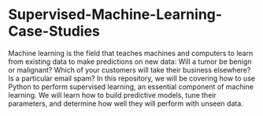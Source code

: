 # Supervised-Machine-Learning-Case-Studies
Machine learning is the field that teaches machines and computers to learn from existing data to make predictions on new data: Will a tumor be benign or malignant? Which of your customers will take their business elsewhere? Is a particular email spam? In this repository, we will be covering how to use Python to perform supervised learning, an essential component of machine learning. We will learn how to build predictive models, tune their parameters, and determine how well they will perform with unseen data.
